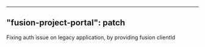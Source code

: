 
---
"fusion-project-portal": patch
--- 
Fixing auth issue on legacy application, by providing fusion clientId

